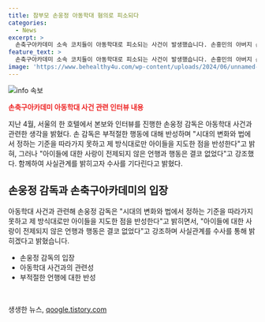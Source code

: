 ```yaml
---
title: 참부모 손웅정 아동학대 혐의로 피소되다
categories:
  - News
excerpt: >
  손축구아카데미 소속 코치들이 아동학대로 피소되는 사건이 발생했습니다. 손흥민의 아버지 손웅정 감독과 소속 코치들은 전지훈련 중에 선수들을 욕설하고 체벌한 혐의를 받고 있습니다. 이에 대해 손 감독은 시대 변화를 따르지 못했다고 반성하면서도, 아이들에 대한 사랑이 전제된 행동이었다고 주장했습니다. 그러나 피해아동 측은 학대를 주장하며 고소 결의를 했습니다. 이러한 사건은 축구계뿐만 아니라 스포츠계 전반에 큰 파장을 일으킬 것으로 보입니다.
feature_text: >
  손축구아카데미 소속 코치들이 아동학대로 피소되는 사건이 발생했습니다. 손흥민의 아버지 손웅정 감독과 소속 코치들은 전지훈련 중에 선수들을 욕설하고 체벌한 혐의를 받고 있습니다. 이에 대해 손 감독은 시대 변화를 따르지 못했다고 반성하면서도, 아이들에 대한 사랑이 전제된 행동이었다고 주장했습니다. 그러나 피해아동 측은 학대를 주장하며 고소 결의를 했습니다. 이러한 사건은 축구계뿐만 아니라 스포츠계 전반에 큰 파장을 일으킬 것으로 보입니다.
image: 'https://www.behealthy4u.com/wp-content/uploads/2024/06/unnamed-file.png'
---
```


<p><img src="https://www.behealthy4u.com/wp-content/uploads/2024/06/unnamed-file.png" alt="info 속보" /></p>

<p><b><span style="color: #ee2323;">손축구아카데미 아동학대 사건 관련 인터뷰 내용</span></b></p>

<p>지난 4월, 서울의 한 호텔에서 본보와 인터뷰를 진행한 손웅정 감독은 아동학대 사건과 관련한 생각을 밝혔다. 손 감독은 부적절한 행동에 대해 반성하며 "시대의 변화와 법에서 정하는 기준을 따라가지 못하고 제 방식대로만 아이들을 지도한 점을 반성한다"고 밝혀, 그러나 "아이들에 대한 사랑이 전제되지 않은 언행과 행동은 결코 없었다"고 강조했다. 함께하여 사실관계를 밝히고자 수사를 기다린다고 밝혔다.</p>

<h2 data-ke-size="size26">손웅정 감독과 손축구아카데미의 입장</h2>

<p>아동학대 사건과 관련해 손웅정 감독은 "시대의 변화와 법에서 정하는 기준을 따라가지 못하고 제 방식대로만 아이들을 지도한 점을 반성한다"고 밝히면서, "아이들에 대한 사랑이 전제되지 않은 언행과 행동은 결코 없었다"고 강조하며 사실관계를 수사를 통해 밝히겠다고 밝혔습니다.</p>

<ul>
  <li>손웅정 감독의 입장</li>
  <li>아동학대 사건과의 관련성</li>
  <li>부적절한 언행에 대한 반성</li>
</ul>

<p data-ke-size="size16">&nbsp;</p>
생생한 뉴스, <a href="https://qoogle.tistory.com" rel="dofollow">qoogle.tistory.com</a>


